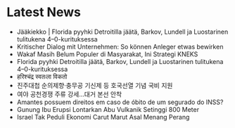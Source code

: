 # Latest News
-  Jääkiekko | Florida pyyhki Detroitilla jäätä, Barkov, Lundell ja Luostarinen tuli­tukena 4–0-kurituksessa
-  Kritischer Dialog mit Unternehmen: So können Anleger etwas bewirken
-  Wakaf Masih Belum Populer di Masyarakat, Ini Strategi KNEKS
-  Florida pyyhki Detroitilla jäätä, Barkov, Lundell ja Luostarinen tuli­tukena 4–0-kurituksessa
-  हरिश्चंद्र स्वतःला विकतो
-  진주대첩 순의제향·충무공 기신제 등 호국선열 기념 국비 지원
-  여야 공천경쟁 주류 강세…대거 본선 안착
-  Amantes possuem direitos em caso de óbito de um segurado do INSS?
-  Gunung Ibu Erupsi Lontarkan Abu Vulkanik Setinggi 800 Meter
-  Israel Tak Peduli Ekonomi Carut Marut Asal Menang Perang
